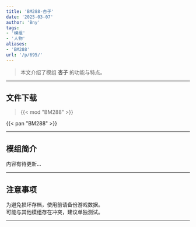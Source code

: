 ```yaml
---
title: 'BM288-杏子'
date: '2025-03-07'
author: 'Bny'
tags:
- '模组'
- '人物'
aliases:
- 'BM288'
url: '/p/695/'
---
```


> 本文介绍了模组 **杏子** 的功能与特点。

---

## 文件下载  

> {{< mod "BM288" >}}  

{{< pan "BM288" >}}  

---

## 模组简介

>  
内容有待更新...  

---

## 注意事项

>  
为避免损坏存档，使用前请备份游戏数据。  
可能与其他模组存在冲突，建议单独测试。  

---

